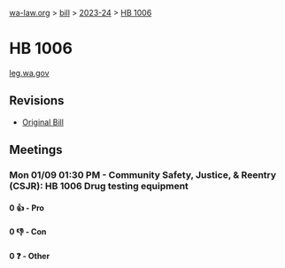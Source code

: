 [wa-law.org](/) > [bill](/bill/) > [2023-24](/bill/2023-24/) > [HB 1006](/bill/2023-24/hb/1006/)

# HB 1006
[leg.wa.gov](https://app.leg.wa.gov/billsummary?BillNumber=1006&Year=2023&Initiative=false)

## Revisions
* [Original Bill](1/)

## Meetings
### Mon 01/09 01:30 PM - Community Safety, Justice, & Reentry (CSJR): HB 1006 Drug testing equipment
#### 0 👍 - Pro

#### 0 👎 - Con

#### 0 ❓ - Other
